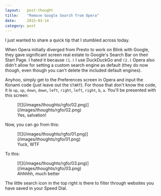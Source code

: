 ```yaml
---
layout:   post-thought
title:    "Remove Google Search from Opera"
date:     2015-03-14
category: post
---
```


I just wanted to share a quick tip that I stumbled across today.

When Opera initially diverged from Presto to work on Blink with Google, they gave significant screen real estate to Google's Search Bar on their Start Page. I hated it because `(1.)` I use DuckDuckGo and `(2.)` Opera also didn't allow for setting a custom search engine as default (they do now though, even though you can't delete the included default engines).

Anyhoo, simply get to the Preferences screen in Opera and input the Konami code (just leave out the `START`). For those that don't know the code, it is `up`, `up`, `down`, `down`, `left`, `right`, `left`, `right`, `b`, `a`. You'll be presented with this screen:

<figure>
  [![](/images/thoughts/rgfo/02.png)](/images/thoughts/rgfo/02.png)
  <figcaption>Yes, salvation!</figcaption>
</figure>



Now, you can go from this:

<figure>
  [![](/images/thoughts/rgfo/01.png)](/images/thoughts/rgfo/01.png)
  <figcaption>Yuck, WTF</figcaption>
</figure>



To this:

<figure>
  [![](/images/thoughts/rgfo/03.png)](/images/thoughts/rgfo/03.png)
  <figcaption>Ahhhhh, much better</figcaption>
</figure>



The little search icon in the top right is there to filter through websites you have saved in your Speed Dial.